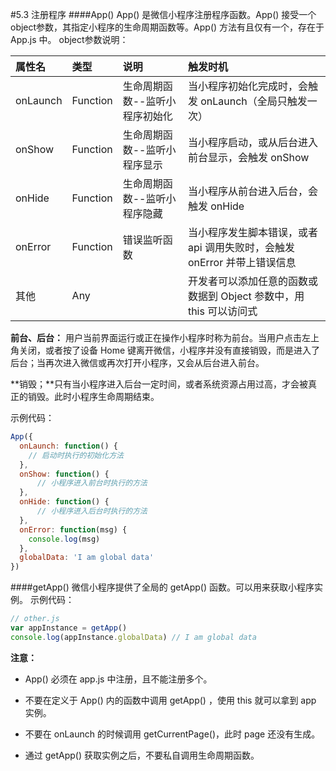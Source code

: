 #5.3 注册程序
####App() 
App() 是微信小程序注册程序函数。App() 接受一个object参数，其指定小程序的生命周期函数等。App() 方法有且仅有一个，存在于 App.js 中。
object参数说明：

| 属性名 | 类型 | 说明 | 触发时机 |
| :--- | :--- | :--- | :--- |
| onLaunch | Function | 生命周期函数--监听小程序初始化 | 当小程序初始化完成时，会触发 onLaunch（全局只触发一次） |
| onShow | Function | 生命周期函数--监听小程序显示 | 当小程序启动，或从后台进入前台显示，会触发 onShow |
| onHide | Function | 生命周期函数--监听小程序隐藏 | 当小程序从前台进入后台，会触发 onHide |
| onError | Function | 错误监听函数 | 当小程序发生脚本错误，或者 api 调用失败时，会触发 onError 并带上错误信息 |
| 其他 | Any |  | 开发者可以添加任意的函数或数据到 Object 参数中，用 this 可以访问式 |

**前台、后台：** 用户当前界面运行或正在操作小程序时称为前台。当用户点击左上角关闭，或者按了设备 Home 键离开微信，小程序并没有直接销毁，而是进入了后台；当再次进入微信或再次打开小程序，又会从后台进入前台。

**销毁；**只有当小程序进入后台一定时间，或者系统资源占用过高，才会被真正的销毁。此时小程序生命周期结束。

示例代码：
```js
App({
  onLaunch: function() { 
    // 启动时执行的初始化方法
  },
  onShow: function() {
      // 小程序进入前台时执行的方法
  },
  onHide: function() {
      // 小程序进入后台时执行的方法
  },
  onError: function(msg) {
    console.log(msg)
  },
  globalData: 'I am global data'
})
```
####getApp()
微信小程序提供了全局的 getApp() 函数。可以用来获取小程序实例。
示例代码：
```js
// other.js
var appInstance = getApp()
console.log(appInstance.globalData) // I am global data
```

**注意：**

* App() 必须在 app.js 中注册，且不能注册多个。

* 不要在定义于 App() 内的函数中调用 getApp() ，使用 this 就可以拿到 app 实例。

* 不要在 onLaunch 的时候调用 getCurrentPage()，此时 page 还没有生成。

* 通过 getApp() 获取实例之后，不要私自调用生命周期函数。

